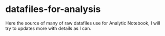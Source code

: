 # datafiles-for-analysis

Here the source of many of raw datafiles use for Analytic Notebook, I will try to updates more with details as I can.
